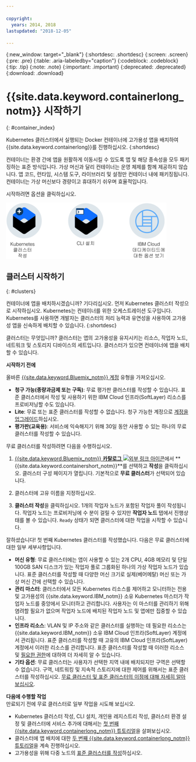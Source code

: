 ```yaml
---

copyright:
  years: 2014, 2018
lastupdated: "2018-12-05"

---
```


{:new_window: target="_blank"}
{:shortdesc: .shortdesc}
{:screen: .screen}
{:pre: .pre}
{:table: .aria-labeledby="caption"}
{:codeblock: .codeblock}
{:tip: .tip}
{:note: .note}
{:important: .important}
{:deprecated: .deprecated}
{:download: .download}



# {{site.data.keyword.containerlong_notm}} 시작하기
{: #container_index}

Kubernetes 클러스터에서 실행되는 Docker 컨테이너에 고가용성 앱을 배치하여 {{site.data.keyword.containerlong}}를 진행하십시오.
{:shortdesc}

컨테이너는 환경 간에 앱을 원활하게 이동시킬 수 있도록 앱 및 해당 종속성을 모두 패키징하는 표준 방식입니다.  가상 머신과 달리 컨테이너는 운영 체제를 함께 제공하지 않습니다. 앱 코드, 런타임, 시스템 도구, 라이브러리 및 설정만 컨테이너 내에 패키징됩니다. 컨테이너는 가상 머신보다 경량이고 휴대하기 쉬우며 효율적입니다.


시작하려면 옵션을 클릭하십시오.

<img usemap="#home_map" border="0" class="image" id="image_ztx_crb_f1b" src="images/cs_public_dedicated_options.png" width="440" alt="빠르게 {{site.data.keyword.containerlong_notm}}를 시작하려면 아이콘을 클릭하십시오. {{site.data.keyword.Bluemix_dedicated_notm}}에서 사용자 옵션을 보려면 이 아이콘을 클릭하십시오. " style="width:440px;" />
<map name="home_map" id="home_map">
<area href="#clusters" alt="{{site.data.keyword.Bluemix_notm}}에서 Kubernetes 클러스터 시작하기" title="{{site.data.keyword.Bluemix_notm}}에서 Kubernetes 클러스터 시작하기" shape="rect" coords="-7, -8, 108, 211" />
<area href="cs_cli_install.html" alt="CLI를 설치하십시오." title="CLI를 설치하십시오." shape="rect" coords="155, -1, 289, 210" />
<area href="cs_dedicated.html#dedicated_environment" alt="{{site.data.keyword.Bluemix_dedicated_notm}} 클라우드 환경" title="{{site.data.keyword.Bluemix_notm}} 클라우드 환경" shape="rect" coords="326, -10, 448, 218" />
</map>


## 클러스터 시작하기
{: #clusters}

컨테이너에 앱을 배치하시겠습니까? 기다리십시오. 먼저 Kubernetes 클러스터 작성으로 시작하십시오. Kubernetes는 컨테이너를 위한 오케스트레이션 도구입니다. Kubernetes를 사용하면 개발자는 클러스터의 처리 능력과 유연성을 사용하여 고가용성 앱을 신속하게 배치할 수 있습니다.
{:shortdesc}

클러스터는 무엇입니까? 클러스터는 앱의 고가용성을 유지시키는 리소스, 작업자 노드, 네트워크 및 스토리지 디바이스의 세트입니다. 클러스터가 있으면 컨테이너에 앱을 배치할 수 있습니다.

**시작하기 전에**

올바른 [{{site.data.keyword.Bluemix_notm}} 계정](https://console.bluemix.net/registration/) 유형을 가져오십시오.
* **청구 가능(종량과금제 또는 구독)**: 무료 평가판 클러스터를 작성할 수 있습니다. 표준 클러스터에서 작성 및 사용하기 위한 IBM Cloud 인프라(SoftLayer) 리소스를 프로비저닝할 수도 있습니다.
* **Lite**: 무료 또는 표준 클러스터를 작성할 수 없습니다. 청구 가능한 계정으로 [계정을 업그레이드](/docs/account/account_faq.html#changeacct)하십시오. 
* **평가판(교육용)**: 서비스에 익숙해지기 위해 30일 동안 사용할 수 있는 하나의 무료 클러스터를 작성할 수 있습니다.

무료 클러스터를 작성하려면 다음을 수행하십시오.

1.  [{{site.data.keyword.Bluemix_notm}} **카탈로그** ![외부 링크 아이콘](../icons/launch-glyph.svg "외부 링크 아이콘")](https://console.bluemix.net/catalog/?category=containers)에서 **{{site.data.keyword.containershort_notm}}**를 선택하고 **작성**을 클릭하십시오. 클러스터 구성 페이지가 열립니다. 기본적으로 **무료 클러스터**가 선택되어 있습니다.

2.  클러스터에 고유 이름을 지정하십시오.

3.  **클러스터 작성**을 클릭하십시오. 1개의 작업자 노드가 포함된 작업자 풀이 작성됩니다. 작업자 노드는 프로비저닝에 수 분이 걸릴 수 있지만 **작업자 노드** 탭에서 진행상태를 볼 수 있습니다. `Ready` 상태가 되면 클러스터에 대한 작업을 시작할 수 있습니다.

잘하셨습니다! 첫 번째 Kubernetes 클러스터를 작성했습니다. 다음은 무료 클러스터에 대한 일부 세부사항입니다.

*   **머신 유형**: 무료 클러스터에는 앱이 사용할 수 있는 2개 CPU, 4GB 메모리 및 단일 100GB SAN 디스크가 있는 작업자 풀로 그룹화된 하나의 가상 작업자 노드가 있습니다. 표준 클러스터를 작성할 때 다양한 머신 크기로 실제(베어메탈) 머신 또는 가상 머신 간에 선택할 수 있습니다.
*   **관리 마스터**: 클러스터에서 모든 Kubernetes 리소스를 제어하고 모니터하는 전용 및 고가용성의 {{site.data.keyword.IBM_notm}} 소유 Kubernetes 마스터가 작업자 노드를 중앙에서 모니터하고 관리합니다. 사용자는 이 마스터를 관리하기 위해 염려할 필요가 없으며 작업자 노드에 배치된 작업자 노드 및 앱에만 집중할 수 있습니다.
*   **인프라 리소스**: VLAN 및 IP 주소와 같은 클러스터를 실행하는 데 필요한 리소스는 {{site.data.keyword.IBM_notm}} 소유 IBM Cloud 인프라(SoftLayer) 계정에서 관리됩니다. 표준 클러스터를 작성할 때 고유의 IBM Cloud 인프라(SoftLayer) 계정에서 이러한 리소스를 관리합니다. 표준 클러스터를 작성할 때 이러한 리소스 및 [필요한 권한](cs_users.html#infra_access)에 대하여 더 자세히 알 수 있습니다.
*   **기타 옵션**: 무료 클러스터는 사용자가 선택한 지역 내에 배치되지만 구역은 선택할 수 없습니다. 구역, 네트워킹 및 지속적 스토리지에 대한 제어를 위해서는 표준 클러스터를 작성하십시오. [무료 클러스터 및 표준 클러스터의 이점에 대해 자세히 알아보십시오](cs_why.html#cluster_types).


**다음에 수행할 작업**</br>
만료되기 전에 무료 클러스터로 일부 작업을 시도해 보십시오.

* Kubernetes 클러스터 작성, CLI 설치, 개인용 레지스트리 작성, 클러스터 환경 설정 및 클러스터에 서비스 추가에 대해서는 [첫 번째 {{site.data.keyword.containerlong_notm}} 튜토리얼](cs_tutorials.html#cs_cluster_tutorial)을 살펴보십시오.
* 클러스터에 앱 배치에 대한 [두 번째 {{site.data.keyword.containerlong_notm}} 튜토리얼](cs_tutorials_apps.html#cs_apps_tutorial)을 계속 진행하십시오.
* 고가용성을 위해 다중 노드의 [표준 클러스터를 작성](cs_clusters.html#clusters_ui)하십시오.


